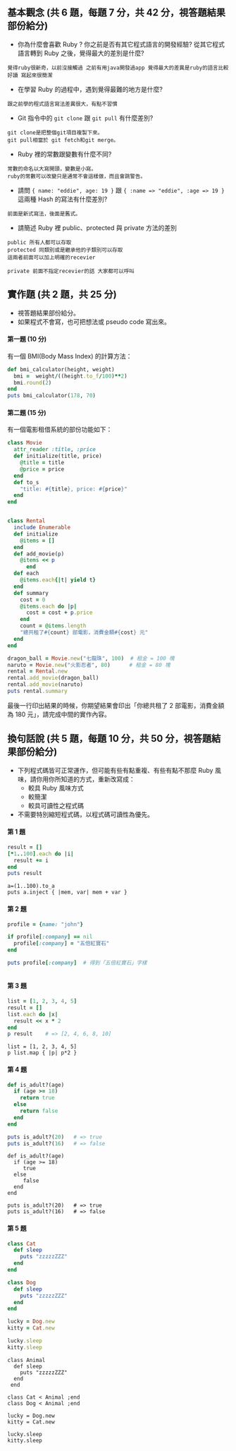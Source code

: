## 基本觀念 (共 6 題，每題 7 分，共 42 分，視答題結果部份給分)

* 你為什麼會喜歡 Ruby ? 你之前是否有其它程式語言的開發經驗? 從其它程式語言轉到 Ruby 之後，覺得最大的差別是什麼?
```
覺得ruby很新奇，以前沒接觸過 之前有用java開發過app 覺得最大的差異是ruby的語言比較好讀 寫起來很簡潔
```
* 在學習 Ruby 的過程中，遇到覺得最難的地方是什麼?
```
跟之前學的程式語言寫法差異很大，有點不習慣
```
* Git 指令中的 `git clone` 跟 `git pull` 有什麼差別?
```
git clone是把整個git項目複製下來。
git pull相當於 git fetch和git merge。
```
* Ruby 裡的常數跟變數有什麼不同?
```
常數的命名以大寫開頭，變數是小寫。
ruby的常數可以改變只是通常不會這樣做，而且會跳警告。
```
* 請問 `{ name: "eddie", age: 19 }` 跟 `{ :name => "eddie", :age => 19 }` 這兩種 Hash 的寫法有什麼差別?
```
前面是新式寫法，後面是舊式。
```
* 請簡述 Ruby 裡 public、protected 與 private 方法的差別
```
public 所有人都可以存取
protected 同類別或是繼承他的子類別可以存取
這兩者前面可以加上明確的recevier

private 前面不指定recevier的話 大家都可以呼叫 
```
## 實作題 (共 2 題，共 25 分)

* 視答題結果部份給分。
* 如果程式不會寫，也可把想法或 pseudo code 寫出來。

#### 第一題 (10 分)

有一個 BMI(Body Mass Index) 的計算方法：

```ruby
def bmi_calculator(height, weight)
  bmi =  weight/((height.to_f/100)**2)
  bmi.round(2) 
end
puts bmi_calculator(178, 70)
```

#### 第二題 (15 分)

有一個電影租借系統的部份功能如下：

```ruby
class Movie
  attr_reader :title, :price
  def initialize(title, price)
    @title = title
    @price = price
  end
  def to_s
    "title: #{title}, price: #{price}"
  end
end


class Rental
  include Enumerable
  def initialize 
    @items = []
  end
  def add_movie(p)
    @items << p
      end
  def each
    @items.each{|t| yield t}
  end
  def summary
    cost = 0
    @items.each do |p|
      cost = cost + p.price
    end 
    count = @items.length
    "總共租了#{count} 部電影，消費金額#{cost} 元"
  end
end

dragon_ball = Movie.new("七龍珠", 100)  # 租金 = 100 塊
naruto = Movie.new("火影忍者", 80)      # 租金 = 80 塊
rental = Rental.new
rental.add_movie(dragon_ball)
rental.add_movie(naruto)
puts rental.summary
```

最後一行印出結果的時候，你期望結果會印出「你總共租了 2 部電影，消費金額為 180 元」，請完成中間的實作內容。

## 換句話說 (共 5 題，每題 10 分，共 50 分，視答題結果部份給分)

* 下列程式碼皆可正常運作，但可能有些有點重複、有些有點不那麼 Ruby 風味，請你用你所知道的方式，重新改寫成：
  * 較具 Ruby 風味方式
  * 較簡潔
  * 較具可讀性之程式碼
* 不需要特別縮短程式碼，以程式碼可讀性為優先。

#### 第 1 題

```ruby
result = []
[*1..100].each do |i|
  result += i
end
puts result
```

```
a=(1..100).to_a
puts a.inject { |mem, var| mem + var }

```

#### 第 2 題

```ruby
profile = {name: "john"}

if profile[:company] == nil
  profile[:company] = "五倍紅寶石"
end

puts profile[:company]  # 得到「五倍紅寶石」字樣
```

```

```
#### 第 3 題

```ruby
list = [1, 2, 3, 4, 5]
result = []
list.each do |x|
  result << x * 2
end
p result    # => [2, 4, 6, 8, 10]
```

```
list = [1, 2, 3, 4, 5]
p list.map { |p| p*2 }
```
#### 第 4 題

```ruby
def is_adult?(age)
  if (age >= 18)
    return true
  else
    return false
  end
end

puts is_adult?(20)   # => true
puts is_adult?(16)   # => false
```
```
def is_adult?(age)
  if (age >= 18) 
     true
  else
     false
  end
end

puts is_adult?(20)   # => true
puts is_adult?(16)   # => false
```

#### 第 5 題

```ruby
class Cat
  def sleep
    puts "zzzzzZZZ"
  end
end

class Dog
  def sleep
    puts "zzzzzZZZ"
  end
end

lucky = Dog.new
kitty = Cat.new

lucky.sleep
kitty.sleep
```

```
class Animal 
  def sleep
    puts "zzzzzZZZ"
  end
 end

class Cat < Animal ;end
class Dog < Animal ;end

lucky = Dog.new
kitty = Cat.new

lucky.sleep
kitty.sleep
```
